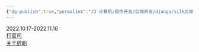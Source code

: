 ```yaml
---
{"dg-publish":true,"permalink":"/3 计算机/软件开发/后端开发/django/silk后端培训Django/培训时间/","title":"培训时间"}
---
```



2022.10.17-2022.11.16  
[打官司](../../../../../1%20工作与赚钱/赚钱/工作经历/silk/辞职与维权/打官司.md)  
[关于辞职](../../../../../1%20工作与赚钱/赚钱/工作经历/silk/辞职与维权/关于辞职.md)